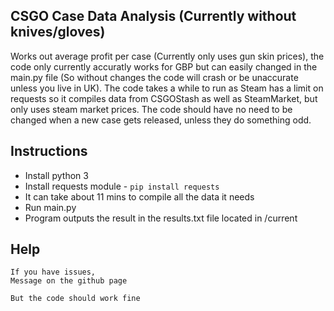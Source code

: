 ## CSGO Case Data Analysis (Currently without knives/gloves)

Works out average profit per case (Currently only uses gun skin prices), the code only currently accuratly works for GBP but can easily changed in the main.py file (So without changes the code will crash or be unaccurate unless you live in UK).
The code takes a while to run as Steam has a limit on requests so it compiles data from CSGOStash as well as SteamMarket, but only uses steam market prices.
The code should have no need to be changed when a new case gets released, unless they do something odd.

## Instructions

- Install python 3
- Install requests module - `pip install requests`
- It can take about 11 mins to compile all the data it needs
- Run main.py
- Program outputs the result in the results.txt file located in /current

## Help

	If you have issues, 
	Message on the github page
	
	But the code should work fine


